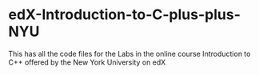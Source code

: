 # edX-Introduction-to-C-plus-plus-NYU
This has all the code files for the Labs in the online course Introduction to C++ offered by the New York University on edX
